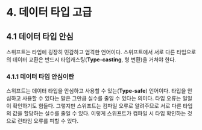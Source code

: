 # 4. 데이터 타입 고급

## 4.1 데이터 타입 안심
스위프트는 타입에 굉장히 민감하고 엄격한 언어이다. 스위프트에서 서로 다른 타입으로의 데이터 교환은 반드시 타입캐스팅(**Type-casting**, 형 변환)을 거쳐야 한다.

### 4.1.1 데이터 타입 안심이란
스위프트는 데이터 타입을 안심하고 사용할 수 있는(**Type-safe**) 언어이다. 타입을 안심하고 사용할 수 있다는 말은 그만큼 실수를 줄일 수 있다는 의미다. 타입 오류는 일일이 확인하기도 힘들다. 그렇지만 스위프트는 컴파일 오류로 알려주므로 서로 다른 타입의 값을 할당하는 실수를 줄일 수 있다. 이렇게 스위프트가 컴파일 시 타입 확인하는 것으로 런타임 오류를 피할 수 있다.
